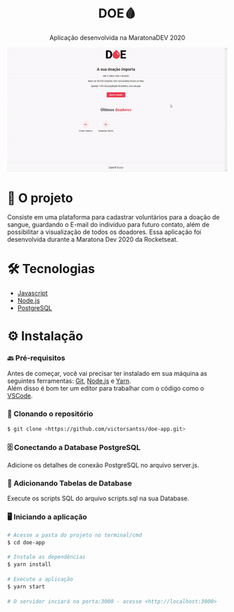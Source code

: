 <h1 align="center">DOE🩸</h1>

<p align="center">Aplicação desenvolvida na MaratonaDEV 2020</p>

<p align="center">
  <img src="/public/demo.gif" alt="animated" />
</p>

<h1 align="left">🎯 O projeto </h1>

<p> Consiste em uma plataforma para cadastrar voluntários para a doação de sangue, guardando o E-mail do indivíduo para futuro contato, além de possibilitar a visualização de todos os doadores.
Essa aplicação foi desenvolvida durante a Maratona Dev 2020 da Rocketseat.</p>

<h1 align="left">🛠️ Tecnologias </h1>

- [Javascript](https://www.javascript.com/)
- [Node.js](https://nodejs.org/en/)
- [PostgreSQL](https://www.postgresql.org/)

<h1 align="left">⚙️ Instalação </h1>

### 🔙 Pré-requisitos

Antes de começar, você vai precisar ter instalado em sua máquina as seguintes ferramentas:
[Git](https://git-scm.com), [Node.js](https://nodejs.org/en/) e [Yarn](https://yarnpkg.com/). </br>
Além disso é bom ter um editor para trabalhar com o código como o [VSCode](https://code.visualstudio.com/).

### 🔽 Clonando o repositório
```bash
$ git clone <https://github.com/victorsantss/doe-app.git>
```
### 🗄️ Conectando a Database PostgreSQL
Adicione os detalhes de conexão PostgreSQL no arquivo server.js.  

### 📝 Adicionando Tabelas de Database
Execute os scripts SQL do arquivo scripts.sql na sua Database.

### 🖥️ Iniciando a aplicação

```bash
# Acesse a pasta do projeto no terminal/cmd
$ cd doe-app

# Instale as dependências
$ yarn install

# Execute a aplicação
$ yarn start

# O servidor inciará na porta:3000 - acesse <http://localhost:3000>
```
